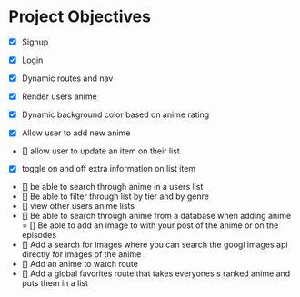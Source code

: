 # Project Objectives

- [x] Signup
- [x] Login
- [x] Dynamic routes and nav
- [x] Render users anime
- [x] Dynamic background color based on anime rating

- [x] Allow user to add new anime
- [] allow user to update an item on their list
- [x] toggle on and off extra information on list item
- [] be able to search through anime in a users list
- [] Be able to filter through list by tier and by genre
- [] view other users anime lists
- [] Be able to search through anime from a database when adding anime
  = [] Be able to add an image to with your post of the anime or on the episodes
- [] Add a search for images where you can search the googl images api directly for images of the anime
- [] Add an anime to watch route
- [] Add a global favorites route that takes everyones s ranked anime and puts them in a list
